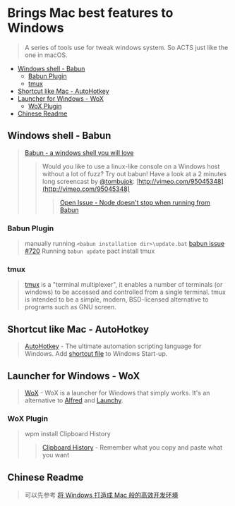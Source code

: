# Brings Mac best features to Windows
> A series of tools use for tweak windows system. So ACTS just like the one in macOS.

<!-- MarkdownTOC autolink="true" autoanchor="true" bracket="round" -->

- [Windows shell - Babun](#windows-shell---babun)
	- [Babun Plugin](#babun-plugin)
	- [tmux](#tmux)
- [Shortcut like Mac - AutoHotkey](#shortcut-like-mac---autohotkey)
- [Launcher for Windows - WoX](#launcher-for-windows---wox)
	- [WoX Plugin](#wox-plugin)
- [Chinese Readme](#chinese-readme)

<!-- /MarkdownTOC -->

<a name="windows-shell---babun"></a>
## Windows shell - Babun
> [Babun - a windows shell you will love](https://github.com/babun/babun)
>> Would you like to use a linux-like console on a Windows host without a lot of fuzz? Try out babun!
>> Have a look at a 2 minutes long screencast by [@tombujok](https://twitter.com/tombujok): [http://vimeo.com/95045348](http://vimeo.com/95045348)
<a name="babun-plugin"></a>
>>> [Open Issue - Node doesn't stop when running from Babun](https://github.com/babun/babun/issues/391)

<a name="babun-plugin"></a>
### Babun Plugin
> manually running `<babun installation dir>\update.bat` [babun issue #720](https://github.com/babun/babun/issues/720)
> Running `babun update`
> pact install tmux

<a name="tmux"></a>
### tmux
> [tmux](https://github.com/tmux/tmux) is a "terminal multiplexer", it enables a number of terminals (or windows) to be accessed and controlled from a single terminal. tmux is intended to be a simple, modern, BSD-licensed alternative to programs such as GNU screen.

<a name="shortcut-like-mac---autohotkey"></a>
## Shortcut like Mac - AutoHotkey
> [AutoHotkey](https://www.autohotkey.com/) - The ultimate automation scripting language for Windows.
> Add [shortcut file](./AHK/osx-shortcut.ahk) to Windows Start-up.

<a name="launcher-for-windows---wox"></a>
## Launcher for Windows - WoX
> [WoX](https://github.com/Wox-launcher/Wox) - WoX is a launcher for Windows that simply works. It's an alternative to [Alfred](https://www.alfredapp.com/) and [Launchy](http://www.launchy.net/).

<a name="wox-plugin"></a>
### WoX Plugin
> wpm install Clipboard History
>> [Clipboard History](http://www.getwox.com/plugin/4) - Remember what you copy and paste what you want

<a name="chinese-readme"></a>
## Chinese Readme
> 可以先参考 [将 Windows 打造成 Mac 般的高效开发环境](https://github.com/kenberkeley/make-windows-development-mac-like)
